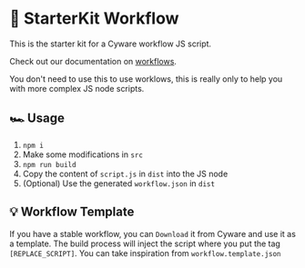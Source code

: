 # 🔰 StarterKit Workflow

This is the starter kit for a Cyware workflow JS script.

Check out our documentation on [workflows](https://cyware.github.io/docs/concepts/workflows.html).

You don't need to use this to use worklows, this is really only to help you with more complex JS node scripts.

## 🏎️ Usage

1. `npm i`
1. Make some modifications in `src`
1. `npm run build`
1. Copy the content of `script.js` in `dist` into the JS node
1. (Optional) Use the generated `workflow.json` in `dist`

## 💡 Workflow Template

If you have a stable workflow, you can `Download` it from Cyware and use it as a template.
The build process will inject the script where you put the tag `[REPLACE_SCRIPT]`.
You can take inspiration from `workflow.template.json`
